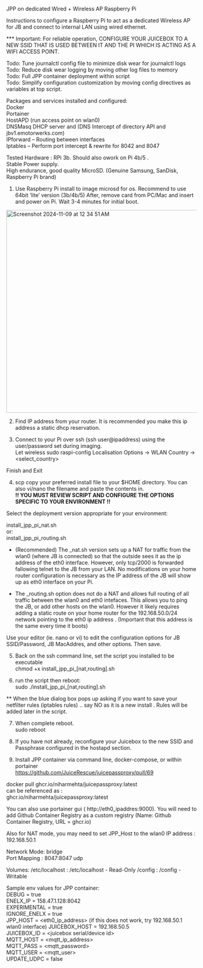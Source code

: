 JPP on dedicated Wired + Wireless AP Raspberry Pi 


Instructions to configure a Raspberry Pi to act as a dedicated Wireless AP for JB and connect to internal LAN using wired ethernet.   

*** Important: For reliable operation,  CONFIGURE YOUR JUICEBOX TO A NEW SSID THAT IS USED BETWEEN IT AND THE PI WHICH IS ACTING AS A WIFI ACCESS POINT.  

Todo: Tune journalctl config file  to minimize disk wear for journalctl logs    
Todo: Reduce disk wear logging by moving other log files to memory  
Todo: Full JPP container deployment within script  
Todo: Simplify configuration customization by moving config directives as variables at top script.  


Packages and services installed and configured:  
Docker  
Portainer  
HostAPD (run access point on wlan0)  
DNSMasq  DHCP server and (DNS Intercept of directory API and jbv1.emotorwerks.com)  
IPforward – Routing between interfaces  
Iptables – Perform port intercept & rewrite for 8042 and 8047  



Tested Hardware : RPi 3b.  Should also owork on Pi 4b/5 .   
Stable Power supply.  
High endurance, good quality MicroSD.  (Genuine Samsung, SanDisk, Raspberry Pi brand)  



1)	Use Raspberry Pi install to image microsd for os.
Recommend to use 64bit ‘lite’ version (3b/4b/5) 
After, remove card from PC/Mac and insert and power on Pi. Wait 3-4 minutes for initial boot. 
<img width="535" alt="Screenshot 2024-11-09 at 12 34 51 AM" src="https://github.com/user-attachments/assets/21ddee12-b4f2-4b69-8076-72f3e6b4a9f5">




 


2)	Find IP address from your router. It is recommended you make this ip address a static dhcp reservation. 

3)	Connect to your Pi over ssh (ssh user@ipaddress) using the user/password set during imaging.  
Let wireless 
sudo raspi-config
Localisation Options -> WLAN Country -> <select_country>

Finish and Exit



4)	scp copy your preferred install file to your $HOME directory. You can also vi/nano the filename and paste the contents in.  
**!! YOU MUST REVIEW SCRIPT AND CONFIGURE THE OPTIONS SPECIFIC TO YOUR ENVIRONMENT  !!**  

Select the deployment version appropriate for your environment: 

install_jpp_pi_nat.sh  
or:  
install_jpp_pi_routing.sh  

* (Recommended) The _nat.sh version sets up a NAT for traffic from the wlan0 (where JB is connected) so that the outside sees it as the ip address of the eth0 interface.  However, only tcp/2000 is forwarded fallowing telnet to the JB from your LAN. No modifications on your home router configuration is necessary as the IP address of the JB will show up as eth0 interface on your Pi. 
  
* The _routing.sh option does not do a NAT and allows full routing of all traffic between the wlan0 and eth0 intefaces. This allows you to ping the JB, or add other hosts on the wlan0. However it likely requires adding a static route on your home router for the 192.168.50.0/24 network pointing to the eth0 ip address . (Important that this address is the same every time it boots)  

Use your editor (ie. nano or vi)  to edit the configuration options for JB SSID/Password, JB MacAddres, and other options. Then save. 



5)	Back on the ssh command line, set the script you installed  to be executable  
chmod +x install_jpp_pi_[nat,routing].sh  


6)	run the script then reboot:  
sudo ./install_jpp_pi_[nat,routing].sh  

** When the blue dialog box pops up asking if you want to save your netfilter rules (iptables rules) .. say NO as it is a new install . Rules will be added later in the script.  


7)	When complete reboot.  
sudo reboot  

8) If you have not already, reconfigure your Juicebox to the new SSID and Passphrase configured in the hostapd section. 

9)	Install JPP container via command line, docker-compose, or within portainer  
https://github.com/JuiceRescue/juicepassproxy/pull/69  

docker pull ghcr.io/niharmehta/juicepassproxy:latest  
can be referenced as :  
ghcr.io/niharmehta/juicepassproxy:latest  

You can also use portainer gui ( http://eth0_ipaddres:9000). You will need to add Github Container Registry as a custom registry  (Name: Github Container Registry, URL = ghcr.io)   


Also for NAT mode, you may need to set JPP_Host to the wlan0 IP address : 192.168.50.1   

Network Mode: bridge  
Port Mapping : 8047:8047 udp

Volumes:
/etc/localhost : /etc/localhost - Read-Only
/config : /config - Writable

Sample env values for JPP container:  
DEBUG = true  
ENELX_IP = 158.47.1.128:8042  
EXPERIMENTAL = true  
IGNORE_ENELX = true  
JPP_HOST = <eth0_ip_address>   (if this does not work, try 192.168.50.1 wlan0 interface) 
JUICEBOX_HOST = 192.168.50.5  
JUICEBOX_ID = <juicebox serial/device id>   
MQTT_HOST = <mqtt_ip_address>  
MQTT_PASS = <mqtt_password>  
MQTT_USER = <mqtt_user>  
UPDATE_UDPC = false  


